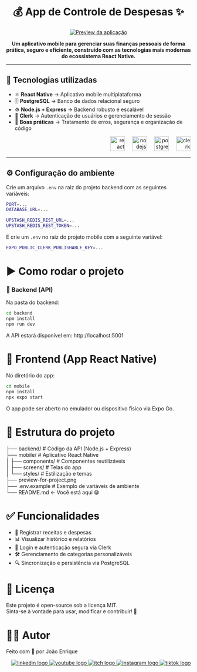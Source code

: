 <h1 align="center">💰 App de Controle de Despesas ✨</h1>

<div align="center">
    <a href="https://jedev1.itch.io/controle-de-despesas" target="_blank"> 
        <img src="https://i.ibb.co/PvmND5Sk/CONFIRA-O-PROJETO-AQUI-1.png" alt="Preview da aplicação" /> 
    </a> 
</div>

<p align="center">
  <b>Um aplicativo mobile para gerenciar suas finanças pessoais de forma prática, seguro e eficiente, construído com as tecnologias mais modernas do ecossistema React Native.</b>
</p>

---

## 🚀 Tecnologias utilizadas

- ⚛️ **React Native** → Aplicativo mobile multiplataforma  
- 🗄 **PostgreSQL** → Banco de dados relacional seguro  
- ⚙️ **Node.js + Express** → Backend robusto e escalável  
- 🔑 **Clerk** → Autenticação de usuários e gerenciamento de sessão  
- 🔐 **Boas práticas** → Tratamento de erros, segurança e organização de código  

<div align="right">
  <img src="https://cdn.jsdelivr.net/gh/devicons/devicon/icons/react/react-original.svg" height="40" alt="react logo" />
  <img width="12" />
  <img src="https://cdn.jsdelivr.net/gh/devicons/devicon/icons/nodejs/nodejs-original.svg" height="40" alt="nodejs logo" />
  <img width="12" />
  <img src="https://cdn.jsdelivr.net/gh/devicons/devicon/icons/postgresql/postgresql-original.svg" height="40" alt="postgresql logo" />
  <img width="12" />
  <img src="https://avatars.githubusercontent.com/u/63384687?s=200&v=4" height="40" alt="clerk logo" />
</div>

---

## ⚙️ Configuração do ambiente

Crie um arquivo `.env` na raiz do projeto backend com as seguintes variáveis:

```bash
PORT=...
DATABASE_URL=...

UPSTASH_REDIS_REST_URL=...
UPSTASH_REDIS_REST_TOKEN=...
```

E crie um `.env` no raiz do projeto mobile com a seguinte variável:

```bash
EXPO_PUBLIC_CLERK_PUBLISHABLE_KEY=...
```

# ▶️ Como rodar o projeto
### 🔹 Backend (API)
Na pasta do backend:

```bash
cd backend
npm install
npm run dev
```
A API estará disponível em: http://localhost:5001

# 🔹 Frontend (App React Native)
No diretório do app:
```bash
cd mobile
npm install
npx expo start
```
O app pode ser aberto no emulador ou dispositivo físico via Expo Go.

# 📂 Estrutura do projeto
├── backend/         # Código da API (Node.js + Express)</br>
├── mobile/          # Aplicativo React Native </br>
│   ├── components/  # Componentes reutilizáveis</br>
│   ├── screens/     # Telas do app</br>
│   └── styles/      # Estilização e temas</br>
├── preview-for-project.png</br>
├── .env.example     # Exemplo de variáveis de ambiente</br>
└── README.md        <- Você está aqui 😁 </br>

# ✅ Funcionalidades
- 💸 Registrar receitas e despesas
- 📊 Visualizar histórico e relatórios
- 🔐 Login e autenticação segura via Clerk
- 🛠 Gerenciamento de categorias personalizáveis
- 🔍 Sincronização e persistência via PostgreSQL

# 📜 Licença
Este projeto é open-source sob a licença MIT.</br>
Sinta-se à vontade para usar, modificar e contribuir! 🚀

# 🐱‍💻 Autor
Feito com 💙 por João Enrique

<div align="right">
<a href="https://www.linkedin.com/in/joao-enrique-dev/" target="_blank"> 
    <img src="https://img.shields.io/badge/LinkedIn-0077B5?style=for-the-badge&logo=linkedin&logoColor=white" alt="linkedin logo" /> 
</a> 
<a href="https://www.youtube.com/@joaocodedev" target="_blank"> 
    <img src="https://img.shields.io/badge/YouTube-FF0000?style=for-the-badge&logo=youtube&logoColor=white" alt="youtube logo" /> 
</a> 
<a href="https://jedev1.itch.io/" target="_blank"> 
    <img src="https://img.shields.io/badge/Itch.io-FA5C5C?style=for-the-badge&logo=itchdotio&logoColor=white" alt="itch logo" /> 
</a> 
<a href="https://www.instagram.com/joao__dev/" target="_blank"> 
    <img src="https://img.shields.io/badge/Instagram-E4405F?style=for-the-badge&logo=instagram&logoColor=white" alt="instagram logo" /> 
</a> 
<a href="https://www.tiktok.com/@joao__code" target="_blank"> 
    <img src="https://img.shields.io/badge/TikTok-000000?style=for-the-badge&logo=tiktok&logoColor=white" alt="tiktok logo" /> 
</a> 
</div>
